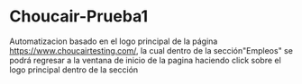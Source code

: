 # Choucair-Prueba1
Automatizacion basado en el logo principal de la página https://www.choucairtesting.com/, la cual dentro de la sección"Empleos" se podrá regresar a la ventana de inicio de la pagina haciendo click sobre el logo principal dentro de la sección
